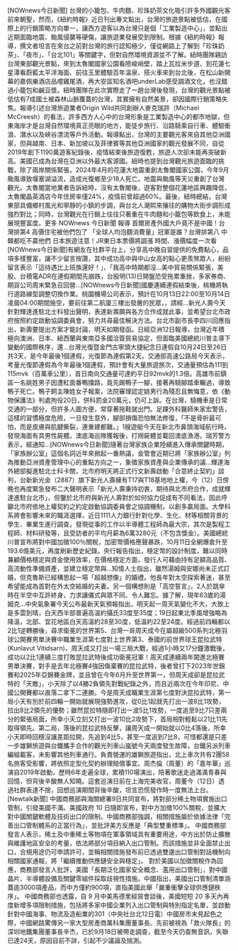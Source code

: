 [NOWnews今日新聞] 台灣的小籠包、牛肉麵、珍珠奶茶文化吸引許多外國觀光客前來朝聖，然而，《紐約時報》近日刊出專文點出，台灣的旅遊景點被低估，在國際上的行銷策略方向單一，讓西方遊客以為台灣只是個「工業製造中心」，並點出近期面臨地震、颱風侵襲等硬傷，讓旅遊業發展受到限制。根據《紐約時報》報導，撰文者坦言在來台之前對台灣的旅行認知極少，僅從網路上了解到「珍珠奶茶」、「夜市」、「台北101」等關鍵字，但對自然環境資源並不了解。紐時團隊親訪台灣東部觀光景點，來到太魯閣國家公園看險峻峭壁，踏上瓦拉米步道、到花蓮七星潭看蔚藍太平洋海面、前往玉里體驗百年溫泉、搭火車來到台北後，在松山新開幕的嘉佩樂酒店品嚐雞尾酒，再大安區知名酒吧underLab感受調酒文化，也沒錯過小籠包和鹹豆漿。紐時團隊在此次實際走了一趟台灣後發現，台灣的觀光景點被低估有7成國土被森林山脈覆蓋的台灣，其實擁有自然美景，卻因國際行銷策略失焦。報導引述台灣旅遊業者Origin Wild共同創辦人麥克瑞許（Michael McCreesh）的看法，許多西方人心中的台灣形象是工業製造中心的都市地獄，但東海岸才是台灣自然環境真正亮眼的地方，能徒步旅行、沿路騎乘自行車、體驗衝浪、潛水以及峽谷漂流等戶外活動。報導點出，台灣的主要觀光客來自其他亞洲國家，但與越南、日本、新加坡以及菲律賓等其他亞洲國家的觀光發展不同，自從2019年創下1190萬遊客紀錄後，疫情結束後旅遊復甦，旅遊人次卻未能再突破新高。美國已成為台灣在亞洲以外最大客源國。紐時也提到台灣觀光旅遊面臨的挑戰，除了兩岸關係緊張，2024年4月的花蓮大地震重創太魯閣國家公園，今年9月颱風導致堰塞湖溢流，造成光復鄉至少18人死亡。地震與颱風等天災重創了台灣觀光。太魯閣當地業者告訴紐時，沒有太魯閣後，遊客對整個花蓮地區興趣降低，太魯閣晶英酒店今年住房率僅24%，疫情前曾超過60%。最後，紐時總結，台灣東部具備鄉村風光和寧靜的小鎮的步調，與台北人潮熙來攘往的購物大街步調形成強烈對比；同時，台灣觀光在行銷上往往只著重在牛肉麵和小籠包等飲食上，未能展現豐富度。更多 NOWnews 今日新聞 報導 首爾房產外國大戶竟不是中國！台灣排第4 高價住宅被他們包了 「全球人均泡麵消費量」冠軍是誰？台灣排第八 中韓都吃不贏他們 日本旅遊注意！JR東日本票價將調漲 時間、漲價幅度一次看[NOWnews今日新聞]有網友在社群平台上，分享高中晚自習提供的免費點心，品項多樣豐富，讓不少留言按讚，其中成功高中與中山女高的點心更羨煞眾人，紛紛留言表示「這待遇比上班族還好！」、「我高中時期都沒...美中貿易關係緊張，美股、台積電ADR在連假期間先崩跌，台股明(13)日開盤恐受拖累重挫，多家券商、期貨公司周末緊急召回營...[NOWnews今日新聞]國慶連續連假結束後，桃機將執行道路線型調整切換作業。桃園機場公司表示，預計在10月13日22:00至10月14日凌晨04:00期間施空，要前往第二航廈三樓出發層的民眾，，請經...新光人壽今天針對輝達進駐北士科發出聲明，表達新壽願與各方合作成就此事，並希望台北市政府按照約定啟動協調委員會，努力共尋最佳解決方法。台北市副市長李四川回應指出，新壽要提出方案才能討論，明天如期發函。日經亞洲12日報導，台灣近年積極向澳洲、日本、紐西蘭與東南亞多國洽簽貿易協定，但面臨美國總統川普主導下變動的國際秩序，還...台灣光復暨金門古寧頭大捷紀念日連假自10月24日至26日共3天，是今年最後1個連假，光復節為連假第2天。交通部高速公路局今天表示，考量光復節連假為今年最後1個連假，預計會有大量旅遊旅次，交通量預估為111到115mvk（百萬車公里），首日南向交通量可達約平日92mvk的1.3倍。高雄市前鎮區一名姚姓男子因遭紅面番鴨擋路，竟先踢鴨子一腳，接著再騎腳踏車輾過，導致鴨子死亡。鴨子飼主陳姓女子報案，法院審理認定姚男行為殘忍且無悔意，依《動物保護法》判處拘役20日，併科罰金20萬元，仍可上訴。在台灣，騎機車是日常交通的一部分，但許多人圖方便，常穿著拖鞋就出門。足踝外科醫師朱家宏警告，這樣的習慣極度危險，一旦發生意外，腳部損傷恐怕無法修復，「不是骨折最可怕，而是皮膚與肌腱撕裂，連重建都難。」1艘遊艇今天在新北市鼻頭海域航行時，發現海面有具男性屍體。澳底海巡隊獲報後，打撈屍體並載回澳底漁港。瑞芳警方表示，經通知...[NOWnews今日新聞]隨著台灣家族企業陸續進入傳承關鍵時期，「家族辦公室」這個名詞近年來掀起一番熱議，金管會近期已將「家族辦公室」列為推動亞洲資產管理中心的重點方向之一，象徵家族資產與企業傳承的議...輝達海外總部擬進駐北士科卡關，北市府明天將正式行文新壽啟動「合意終止契約」談判，台新新光金（2887）旗下新光人壽擁有T17與T18基地地上權，今（12）日傍晚也再度緊急發布二大聲明表示「新光人壽秉持初衷，期待與北市府合作，成就輝達進駐台北市」，但鑒於北市府與新光人壽對於如何協力促成有不同看法，因此呼籲北市府依地上權契約之約定啟動協調委員會之協調機制，以創多贏局面。大學科系將會影響未來的職涯選擇，近日1111人力銀行針對化學、生化、材等相關背景的學生、畢業生進行調查，發現從事的工作以半導體工程師為最大宗，其次是製程工程師、材料研發等，且受訪者的平均月薪為6萬3280元（不包含獎金）。美國總統川普宣布將對中國加徵100％關稅，加密幣價格應聲暴跌，10月11日全網爆倉升至193.6億美元，再度刷新歷史紀錄。央行報告指出，穩定幣的設計制度，難以同時兼顧價格穩定與資金使用效率，在價格穩定方面，發行人可藉由持有足額高品質、高流動性準備資產，並建立穩定幣與...知情人士指出，雖然湯姆與安娜尚未正式訂婚，但克魯斯已經構思起一場「超越想像」的婚禮。他長年對太空探索著迷，甚至希望能成為首對在外太空結婚的夫妻。另一個構想則是「高空誓言」，2人於跳傘時在半空中互許終身，力求讓儀式與眾不同、令人難忘。據了解，現年63歲的湯姆克...中央氣象署今天公布最新天氣預報指出，明天起一周天氣變化不大，大致上是多雲到晴，白天西半部普遍高溫約攝氏33度至35度；19日起東北季風增強略為降溫，北部、宜花地區白天高溫約28至30度，低溫約22至24度。經過前四輪都以2比1逆轉勝後，尋求衛冕的世界第5、台灣一哥周天成今在屬超級500系列北極羽球公開賽男單決賽中職業生涯第七度對上世界第3、泰國的前世界球王昆拉武特(Kunlavut Vitidsarn)，周天成又打出一場三局大戰，經過1小時又17分鐘激戰後，成功以2比1連續三度打敗昆拉武特後成功衛冕冠軍！周天成連續兩年闖進北極賽男單決賽，對手是去年北極賽4強因傷棄賽的昆拉武特，後者曾打下2023年世錦賽和2025年亞錦賽金牌，並且曾在今年6月升至世界第一，但周天成卻是昆拉武特的「天敵」，小天除了以4勝2負領先對戰紀錄之外，而且近兩次在今年印尼、中國公開賽都以直落二拿下二連勝。今是周天成職業生涯第七度對決昆拉武特，第一局小天有別於前四輪一開始就展現強勢進攻，從0比1起就先打出一波8比1攻勢，拉出8比2領先的優勢；雖然昆拉特隨即打出一波5比1攻勢，一度追至9比7只差兩分的緊張局面，所幸小天立刻又打出一波10比2攻勢下，首局相對輕鬆以21比11先取得領先。第二局，落後的昆拉武特反擊，讓周天成一開始就以0比4落後，所幸小天即時回穩沒讓差距拉開，先追到4比5，甚至一度追到7比8，可惜都還是只差一步雄獅旅遊與台鐵攜手合作的觀光列車山嵐號今天兩度發生故障，台鐵另派列車編組載客，未影響其他列車通行。負責營運的雄獅旅遊指出，北上車次共有2團58名旅客受影響，將依照定型化契約辦理賠償事宜。周杰倫（周董）的「嘉年華」巡演自2019年啟動，歷時6年走遍全球，累積110場演出，陪著歌迷走過滿滿青春與回憶，但背後辛酸無人知曉。這套巡演日前在上海完美收官，周董今（12日）透過社群表達不捨，回想巡演期間背後辛酸，坦言恐慌發作時一度無法上台。[Newtalk新聞] 中國商務部與海關總署9日共同宣布，將對部分稀土物項實施出口管制，引發美國不滿。美國政府 10 日隨即宣布，對中方加徵100%關稅，並擴大對中國關鍵軟體及技術出口的限制。中國商務部強調，相關措施屬於依據法律「完善出口管制體系的正當行為」，並批評美方反應是「典型雙重標準」。 中國商務部發言人表示，稀土及中重稀土等物項在軍事領域具有重要用途，中方出於防止擴散與維護地區安全的考量，依法將部分項目納入出口管制。而該措施並非全面禁止出口，合規用途仍可申請許可，並稱相關措施發布前已透過雙邊出口管制對話機制向相關國家通報，將「繼續推動供應鏈安全與穩定」。 對於美國以加徵關稅作為回應，商務部發言人批評，美國「長期泛化國家安全概念、濫用出口管制」，對中國晶片、半導體設備及關鍵零組件採取歧視性措施。中國指出，美國出口管制清單涵蓋逾3000項產品，而中方僅約900項，直指美國此舉「嚴重衝擊全球供應鏈秩序」。 中國商務部也透露，自 9 月中美馬德里經貿會談後，美國短短 20 多天內再度新增多項限制措施，包括將多家中國企業列入出口管制與特別指定名單，並啟動針對中國海事、物流及造船業的301（中央社台北12日電）中國房市未見起色之際，中國網路驚傳另一家大型房產商萬科集團董事長、先前被視為「救火隊長」的深圳地鐵集團董事長辛杰，已於9月18日被帶走調查，截至今天仍杳無音訊，失聯已達24天，原因目前不詳，引起不少議論及揣測。